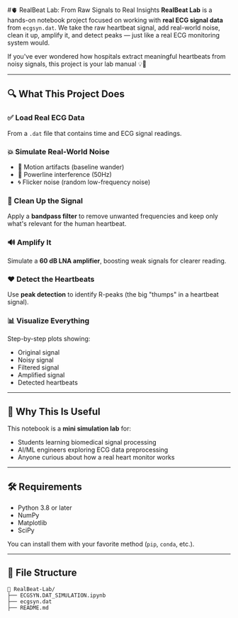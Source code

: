 #🫀 RealBeat Lab: From Raw Signals to Real Insights
**RealBeat Lab** is a hands-on notebook project focused on working with **real ECG signal data** from `ecgsyn.dat`. We take the raw heartbeat signal, add real-world noise, clean it up, amplify it, and detect peaks — just like a real ECG monitoring system would.

If you've ever wondered how hospitals extract meaningful heartbeats from noisy signals, this project is your lab manual 💡💓

---

## 🔍 What This Project Does

### ✅ Load Real ECG Data  
From a `.dat` file that contains time and ECG signal readings.

### 💥 Simulate Real-World Noise  
- 🧍 Motion artifacts (baseline wander)  
- 🔌 Powerline interference (50Hz)  
- 🌀 Flicker noise (random low-frequency noise)  

### 🧼 Clean Up the Signal  
Apply a **bandpass filter** to remove unwanted frequencies and keep only what's relevant for the human heartbeat.

### 🔊 Amplify It  
Simulate a **60 dB LNA amplifier**, boosting weak signals for clearer reading.

### ❤️ Detect the Heartbeats  
Use **peak detection** to identify R-peaks (the big "thumps" in a heartbeat signal).

### 📊 Visualize Everything  
Step-by-step plots showing:
- Original signal
- Noisy signal
- Filtered signal
- Amplified signal
- Detected heartbeats

---

## 🧠 Why This Is Useful

This notebook is a **mini simulation lab** for:
- Students learning biomedical signal processing  
- AI/ML engineers exploring ECG data preprocessing  
- Anyone curious about how a real heart monitor works  

---

## 🛠 Requirements

- Python 3.8 or later  
- NumPy  
- Matplotlib  
- SciPy

You can install them with your favorite method (`pip`, `conda`, etc.).

---

## 📎 File Structure

```text
📁 RealBeat-Lab/
├── ECGSYN.DAT_SIMULATION.ipynb
├── ecgsyn.dat
├── README.md
